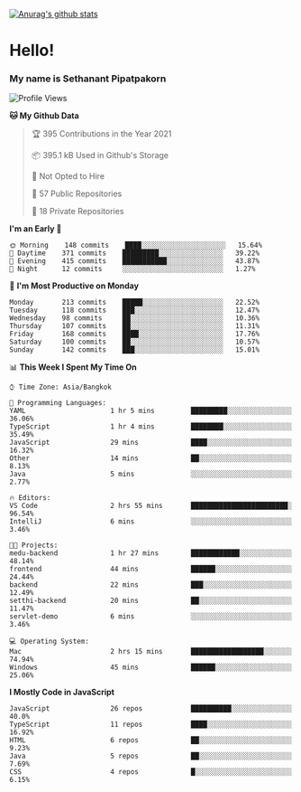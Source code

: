 [![Anurag's github stats](https://github-readme-stats.vercel.app/api?username=thetkpark&count_private=true&show_icons=true&theme=dracula)](https://github.com/anuraghazra/github-readme-stats)

# Hello!
### My name is Sethanant Pipatpakorn

<!--START_SECTION:waka-->
![Profile Views](http://img.shields.io/badge/Profile%20Views-8-blue)

**🐱 My Github Data** 

> 🏆 395 Contributions in the Year 2021
 > 
> 📦 395.1 kB Used in Github's Storage 
 > 
> 🚫 Not Opted to Hire
 > 
> 📜 57 Public Repositories 
 > 
> 🔑 18 Private Repositories  
 > 
**I'm an Early 🐤** 

```text
🌞 Morning    148 commits    ████░░░░░░░░░░░░░░░░░░░░░   15.64% 
🌆 Daytime    371 commits    █████████░░░░░░░░░░░░░░░░   39.22% 
🌃 Evening    415 commits    ███████████░░░░░░░░░░░░░░   43.87% 
🌙 Night      12 commits     ░░░░░░░░░░░░░░░░░░░░░░░░░   1.27%

```
📅 **I'm Most Productive on Monday** 

```text
Monday       213 commits    █████░░░░░░░░░░░░░░░░░░░░   22.52% 
Tuesday      118 commits    ███░░░░░░░░░░░░░░░░░░░░░░   12.47% 
Wednesday    98 commits     ██░░░░░░░░░░░░░░░░░░░░░░░   10.36% 
Thursday     107 commits    ██░░░░░░░░░░░░░░░░░░░░░░░   11.31% 
Friday       168 commits    ████░░░░░░░░░░░░░░░░░░░░░   17.76% 
Saturday     100 commits    ██░░░░░░░░░░░░░░░░░░░░░░░   10.57% 
Sunday       142 commits    ███░░░░░░░░░░░░░░░░░░░░░░   15.01%

```


📊 **This Week I Spent My Time On** 

```text
⌚︎ Time Zone: Asia/Bangkok

💬 Programming Languages: 
YAML                     1 hr 5 mins         █████████░░░░░░░░░░░░░░░░   36.06% 
TypeScript               1 hr 4 mins         ████████░░░░░░░░░░░░░░░░░   35.49% 
JavaScript               29 mins             ████░░░░░░░░░░░░░░░░░░░░░   16.32% 
Other                    14 mins             ██░░░░░░░░░░░░░░░░░░░░░░░   8.13% 
Java                     5 mins              ░░░░░░░░░░░░░░░░░░░░░░░░░   2.77%

🔥 Editors: 
VS Code                  2 hrs 55 mins       ████████████████████████░   96.54% 
IntelliJ                 6 mins              ░░░░░░░░░░░░░░░░░░░░░░░░░   3.46%

🐱‍💻 Projects: 
medu-backend             1 hr 27 mins        ████████████░░░░░░░░░░░░░   48.14% 
frontend                 44 mins             ██████░░░░░░░░░░░░░░░░░░░   24.44% 
backend                  22 mins             ███░░░░░░░░░░░░░░░░░░░░░░   12.49% 
setthi-backend           20 mins             ██░░░░░░░░░░░░░░░░░░░░░░░   11.47% 
servlet-demo             6 mins              ░░░░░░░░░░░░░░░░░░░░░░░░░   3.46%

💻 Operating System: 
Mac                      2 hrs 15 mins       ██████████████████░░░░░░░   74.94% 
Windows                  45 mins             ██████░░░░░░░░░░░░░░░░░░░   25.06%

```

**I Mostly Code in JavaScript** 

```text
JavaScript               26 repos            ██████████░░░░░░░░░░░░░░░   40.0% 
TypeScript               11 repos            ████░░░░░░░░░░░░░░░░░░░░░   16.92% 
HTML                     6 repos             ██░░░░░░░░░░░░░░░░░░░░░░░   9.23% 
Java                     5 repos             ██░░░░░░░░░░░░░░░░░░░░░░░   7.69% 
CSS                      4 repos             █░░░░░░░░░░░░░░░░░░░░░░░░   6.15%

```



<!--END_SECTION:waka-->
